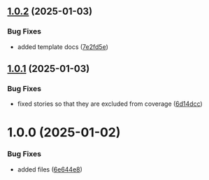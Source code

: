## [1.0.2](https://github.com/kouts/vite-treeshakable-library/compare/v1.0.1...v1.0.2) (2025-01-03)


### Bug Fixes

* added template docs ([7e2fd5e](https://github.com/kouts/vite-treeshakable-library/commit/7e2fd5e412b5f29e23b7f5f45e56d9d1b3e760ef))

## [1.0.1](https://github.com/kouts/vite-treeshakable-library/compare/v1.0.0...v1.0.1) (2025-01-03)


### Bug Fixes

* fixed stories so that they are excluded from coverage ([6d14dcc](https://github.com/kouts/vite-treeshakable-library/commit/6d14dcc898e84a9062b187f01e7f1d1030267f28))

# 1.0.0 (2025-01-02)


### Bug Fixes

* added files ([6e644e8](https://github.com/kouts/vite-treeshakable-library/commit/6e644e8c3503673cad3b1575c2c85425ffae7fa5))
